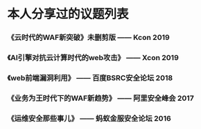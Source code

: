    # 本人分享过的议题列表

### 《云时代的WAF新突破》未删剪版   —— Kcon 2019 

### 《AI引擎对抗云计算时代的web攻击》    —— Xcon 2019

### 《web前端漏洞利用》   —— 百度BSRC安全论坛 2018

### 《业务为王时代下的WAF新趋势》  —— 阿里安全峰会 2017

### 《运维安全那些事儿》   —— 蚂蚁金服安全论坛 2016

